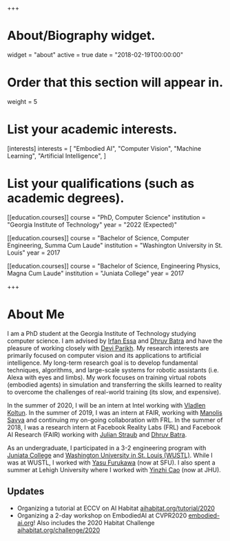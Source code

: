 +++
# About/Biography widget.
widget = "about"
active = true
date = "2018-02-19T00:00:00"

# Order that this section will appear in.
weight = 5

# List your academic interests.
[interests]
  interests = [
    "Embodied AI",
    "Computer Vision",
    "Machine Learning",
    "Artificial Intelligence",
  ]

# List your qualifications (such as academic degrees).

[[education.courses]]
  course = "PhD, Computer Science"
  institution = "Georgia Institute of Technology"
  year = "2022 (Expected)"

[[education.courses]]
  course = "Bachelor of Science, Computer Engineering, Summa Cum Laude"
  institution = "Washington University in St. Louis"
  year = 2017

[[education.courses]]
  course = "Bachelor of Science, Engineering Physics, Magna Cum Laude"
  institution = "Juniata College"
  year = 2017


+++

# About Me

I am a PhD student at the Georgia Institute of Technology studying computer science. I am advised by
[Irfan Essa][IS] and [Dhruv Batra][DB] and have the
pleasure of working closely with
[Devi Parikh][DP].  My research interests are
primarily focused on computer vision and its applications to artificial intelligence.
My long-term research goal is to develop fundamental techniques, algorithms, 
and large-scale systems for robotic assistants (i.e. Alexa with eyes and limbs).
My work focuses on training virtual robots (embodied agents) in simulation and transferring the skills learned to reality
to overcome the challenges of real-world training (its slow, and expensive).


In the summer of 2020, I will be an intern at Intel working with [Vladlen Koltun][VK].
In the summer of 2019, I was an
intern at FAIR, working with [Manolis Savva][MS] and continuing my on-going
collaboration with FRL.
In the summer of 2018, I was a research intern at Facebook Reality Labs (FRL) and Facebook AI Research (FAIR) working with
[Julian Straub][JS] and [Dhruv Batra][DB].

As an undergraduate, I participated in a 3-2 engineering program with [Juniata College][JC]
and [Washington University in St. Louis (WUSTL)][WUSTL].
While I was at WUSTL, I
worked with [Yasu Furukawa][YF] (now at SFU).  I also spent a summer at Lehigh University where I
worked with [Yinzhi Cao][YC] (now at JHU).


## Updates

* Organizing a tutorial at ECCV on AI Habitat [aihabitat.org/tutorial/2020](https://aihabitat.org/tutorial/2020)
* Organizing a 2-day workshop on EmbodiedAI at CVPR2020 [embodied-ai.org](https://embodied-ai.org/)!  Also includes the 2020 Habitat Challenge [aihabitat.org/challenge/2020](https://aihabitat.org/challenge/2020)


[IS]: http://prof.irfanessa.com
[DB]: https://www.cc.gatech.edu/~dbatra/
[DP]: https://www.cc.gatech.edu/~parikh/
[MS]: http://msavva.github.io
[JS]: http://people.csail.mit.edu/jstraub/
[JC]: https://www.juniata.edu
[WUSTL]: https://wustl.edu
[YF]: http://www.cs.sfu.ca/~furukawa/
[YC]: http://www.yinzhicao.org
[VK]: http://vladlen.info
